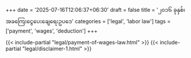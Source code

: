 +++
date = '2025-07-16T12:06:37+06:30'
draft = false
title = '၂၀၁၆ ခုနှစ်၊ အခကြေးငွေပေးချေရေးဥပဒေ'
categories = ['legal', 'labor law']
tags = ['payment', 'wages', 'deduction']
+++

{{< include-partial "legal/payment-of-wages-law.html" >}}
{{< include-partial "legal/disclaimer-1.html" >}}